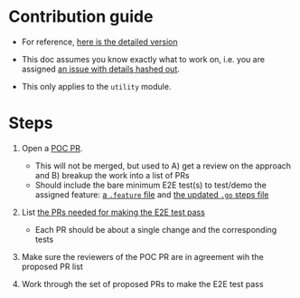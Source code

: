 # Contribution guide

- For reference, [here is the detailed version](https://github.com/pokt-network/pocket/blob/main/utility/doc/E2E_FEATURE_PATH_TEMPLATE.md#e2e-feature-implementation)
  
- This doc assumes you know exactly what to work on, i.e. you are assigned [an issue with details hashed out](https://github.com/pokt-network/pocket/issues/754).

- This only applies to the `utility` module.

# Steps

1. Open a [POC PR](https://github.com/pokt-network/pocket/blob/main/utility/doc/E2E_FEATURE_PATH_TEMPLATE.md#poc-proof-of-concept).
   
   - This will not be merged, but used to A) get a review on the approach and B) breakup the work into a list of PRs
   - Should include the bare minimum E2E test(s) to test/demo the assigned feature: [a `.feature` file](https://github.com/pokt-network/pocket/pull/869/files#diff-30c6c02e8594cf72662ab975e75a810a5bbd702f274e2eaf160c97ec14f5e642) and [the updated `.go` steps file](https://github.com/pokt-network/pocket/pull/869/files#diff-01dec4121ae8acb7a1f4bb72a6c2104827d2c2d2197eb5f45fa5c032ffba32cd)

2. List [the PRs needed for making the E2E test pass](https://github.com/pokt-network/pocket/pull/869#issuecomment-1618484939)

   - Each PR should be about a single change and the corresponding tests

3. Make sure the reviewers of the POC PR are in agreement wih the proposed PR list

4. Work through the set of proposed PRs to make the E2E test pass
